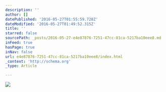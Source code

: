```yaml
---
description: ''
author: []
datePublished: '2016-05-27T01:55:59.728Z'
dateModified: '2016-05-27T01:49:52.315Z'
title: ''
starred: false
sourcePath: _posts/2016-05-27-e4e87876-7251-47cc-81ca-5217ba10eee8.md
inFeed: true
hasPage: true
inNav: false
url: e4e87876-7251-47cc-81ca-5217ba10eee8/index.html
_context: 'http://schema.org'
_type: Article

---
```

![](https://the-grid-user-content.s3-us-west-2.amazonaws.com/112de68d-ea42-4853-af87-e3aeb68a889e.jpg)